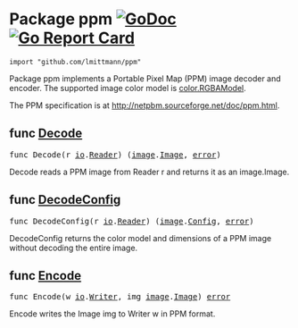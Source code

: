 # Package ppm [![GoDoc](https://godoc.org/github.com/lmittmann/ppm?status.svg)](https://godoc.org/github.com/lmittmann/ppm) [![Go Report Card](https://goreportcard.com/badge/github.com/lmittmann/ppm)](https://goreportcard.com/report/github.com/lmittmann/ppm)


```
import "github.com/lmittmann/ppm"
```
Package ppm implements a Portable Pixel Map (PPM) image decoder and encoder. The supported image color model is [color.RGBAModel](https://godoc.org/image/color#RGBAModel).

The PPM specification is at http://netpbm.sourceforge.net/doc/ppm.html.


## func [Decode](reader.go#L27)
<pre>
func Decode(r <a href="https://godoc.org/io">io</a>.<a href="https://godoc.org/io#Reader">Reader</a>) (<a href="https://godoc.org/image">image</a>.<a href="https://godoc.org/image#Image">Image</a>, <a href="https://godoc.org/builtin#error">error</a>)
</pre>
Decode reads a PPM image from Reader r and returns it as an image.Image.


## func [DecodeConfig](reader.go#L38)
<pre>
func DecodeConfig(r <a href="https://godoc.org/io">io</a>.<a href="https://godoc.org/io#Reader">Reader</a>) (<a href="https://godoc.org/image">image</a>.<a href="https://godoc.org/image#Config">Config</a>, <a href="https://godoc.org/builtin#error">error</a>)
</pre>
DecodeConfig returns the color model and dimensions of a PPM image without decoding the entire image.


## func [Encode](writer.go#L15)
<pre>
func Encode(w <a href="https://godoc.org/io">io</a>.<a href="https://godoc.org/io#Writer">Writer</a>, img <a href="https://godoc.org/image">image</a>.<a href="https://godoc.org/image#Image">Image</a>) <a href="https://godoc.org/builtin#error">error</a>
</pre>
Encode writes the Image img to Writer w in PPM format.

